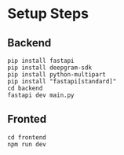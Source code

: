 # Setup Steps

## Backend

```
pip install fastapi
pip install deepgram-sdk
pip install python-multipart
pip install "fastapi[standard]"
cd backend
fastapi dev main.py
```

## Fronted
```
cd frontend
npm run dev
```
